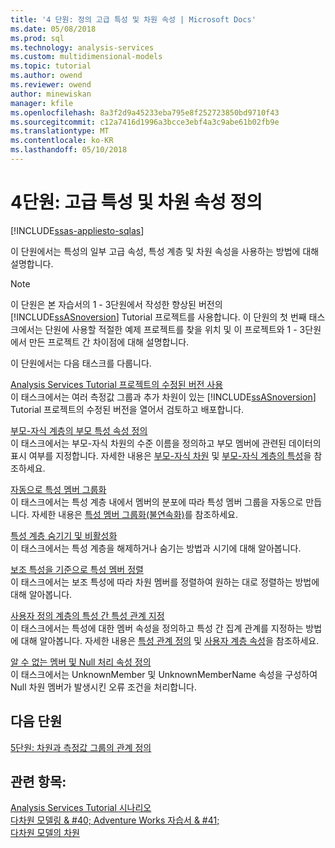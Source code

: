 ```yaml
---
title: '4 단원: 정의 고급 특성 및 차원 속성 | Microsoft Docs'
ms.date: 05/08/2018
ms.prod: sql
ms.technology: analysis-services
ms.custom: multidimensional-models
ms.topic: tutorial
ms.author: owend
ms.reviewer: owend
author: minewiskan
manager: kfile
ms.openlocfilehash: 8a3f2d9a45233eba795e8f252723850bd9710f43
ms.sourcegitcommit: c12a7416d1996a3bcce3ebf4a3c9abe61b02fb9e
ms.translationtype: MT
ms.contentlocale: ko-KR
ms.lasthandoff: 05/10/2018
---
```

# <a name="lesson-4-defining-advanced-attribute-and-dimension-properties"></a>4단원: 고급 특성 및 차원 속성 정의
[!INCLUDE[ssas-appliesto-sqlas](../includes/ssas-appliesto-sqlas.md)]

이 단원에서는 특성의 일부 고급 속성, 특성 계층 및 차원 속성을 사용하는 방법에 대해 설명합니다.  
  
> [!NOTE]  
> 이 단원은 본 자습서의 1 - 3단원에서 작성한 향상된 버전의 [!INCLUDE[ssASnoversion](../includes/ssasnoversion-md.md)] Tutorial 프로젝트를 사용합니다. 이 단원의 첫 번째 태스크에서는 단원에 사용할 적절한 예제 프로젝트를 찾을 위치 및 이 프로젝트와 1 - 3단원에서 만든 프로젝트 간 차이점에 대해 설명합니다.  
  
이 단원에서는 다음 태스크를 다룹니다.  
  
[Analysis Services Tutorial 프로젝트의 수정된 버전 사용](../analysis-services/lesson-4-1-using-a-modified-version-of-the-analysis-services-tutorial-project.md)  
이 태스크에서는 여러 측정값 그룹과 추가 차원이 있는 [!INCLUDE[ssASnoversion](../includes/ssasnoversion-md.md)] Tutorial 프로젝트의 수정된 버전을 열어서 검토하고 배포합니다.  
  
[부모-자식 계층의 부모 특성 속성 정의](../analysis-services/lesson-4-2-defining-parent-attribute-properties-in-a-parent-child-hierarchy.md)  
이 태스크에서는 부모-자식 차원의 수준 이름을 정의하고 부모 멤버에 관련된 데이터의 표시 여부를 지정합니다. 자세한 내용은 [부모-자식 차원](../analysis-services/multidimensional-models/parent-child-dimension.md) 및 [부모-자식 계층의 특성](../analysis-services/multidimensional-models/parent-child-dimension-attributes.md)을 참조하세요.  
  
[자동으로 특성 멤버 그룹화](../analysis-services/lesson-4-3-automatically-grouping-attribute-members.md)  
이 태스크에서는 특성 계층 내에서 멤버의 분포에 따라 특성 멤버 그룹을 자동으로 만듭니다. 자세한 내용은 [특성 멤버 그룹화&#40;불연속화&#41;](../analysis-services/multidimensional-models/attribute-properties-group-attribute-members.md)를 참조하세요.  
  
[특성 계층 숨기기 및 비활성화](../analysis-services/lesson-4-4-hiding-and-disabling-attribute-hierarchies.md)  
이 태스크에서는 특성 계층을 해제하거나 숨기는 방법과 시기에 대해 알아봅니다.  
  
[보조 특성을 기준으로 특성 멤버 정렬](../analysis-services/lesson-4-5-sorting-attribute-members-based-on-a-secondary-attribute.md)  
이 태스크에서는 보조 특성에 따라 차원 멤버를 정렬하여 원하는 대로 정렬하는 방법에 대해 알아봅니다.  
  
[사용자 정의 계층의 특성 간 특성 관계 지정](../analysis-services/4-6-specifying-attribute-relationships-in-user-defined-hierarchy.md)  
이 태스크에서는 특성에 대한 멤버 속성을 정의하고 특성 간 집계 관계를 지정하는 방법에 대해 알아봅니다. 자세한 내용은 [특성 관계 정의](../analysis-services/multidimensional-models/attribute-relationships-define.md) 및 [사용자 계층 속성](../analysis-services/multidimensional-models-olap-logical-dimension-objects/user-hierarchies-properties.md)을 참조하세요.  
  
[알 수 없는 멤버 및 Null 처리 속성 정의](../analysis-services/lesson-4-7-defining-the-unknown-member-and-null-processing-properties.md)  
이 태스크에서는 UnknownMember 및 UnknownMemberName 속성을 구성하여 Null 차원 멤버가 발생시킨 오류 조건을 처리합니다.  
  
## <a name="next-lesson"></a>다음 단원  
[5단원: 차원과 측정값 그룹의 관계 정의](../analysis-services/lesson-5-defining-relationships-between-dimensions-and-measure-groups.md)  
  
## <a name="see-also"></a>관련 항목:  
[Analysis Services Tutorial 시나리오](../analysis-services/analysis-services-tutorial-scenario.md)  
[다차원 모델링 & #40; Adventure Works 자습서 & #41;](../analysis-services/multidimensional-modeling-adventure-works-tutorial.md)  
[다차원 모델의 차원](../analysis-services/multidimensional-models/dimensions-in-multidimensional-models.md)  
  
  
  
